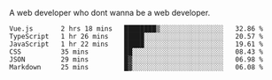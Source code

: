 A web developer who dont wanna be a web developer.

<!--START_SECTION:waka-->

```text
Vue.js       2 hrs 18 mins   ████████▒░░░░░░░░░░░░░░░░   32.86 %
TypeScript   1 hr 26 mins    █████░░░░░░░░░░░░░░░░░░░░   20.57 %
JavaScript   1 hr 22 mins    █████░░░░░░░░░░░░░░░░░░░░   19.61 %
CSS          35 mins         ██░░░░░░░░░░░░░░░░░░░░░░░   08.43 %
JSON         29 mins         █▓░░░░░░░░░░░░░░░░░░░░░░░   06.98 %
Markdown     25 mins         █▓░░░░░░░░░░░░░░░░░░░░░░░   06.08 %
```

<!--END_SECTION:waka-->
